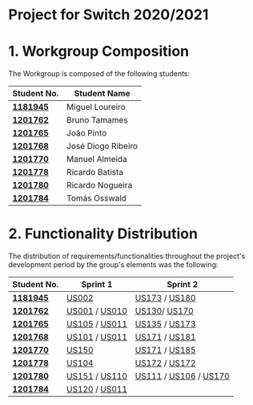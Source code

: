 # Project for  Switch 2020/2021 

# 1. Workgroup Composition

The Workgroup is composed of the following students:

| Student No.	   | Student Name|
|--------------|------------------------------|
| **[1181945](../docs/students/1181945.md)**  | Miguel Loureiro |
| **[1201762](../docs/students/1201762.md)**  | Bruno Tamames | 
| **[1201765](../docs/students/1201765.md)**  | João Pinto | 
| **[1201768](../docs/students/1201768.md)**  | José Diogo Ribeiro | 
| **[1201770](../docs/students/1201770.md)**  | Manuel Almeida | 
| **[1201778](../docs/students/1201778.md)**  | Ricardo Batista |
| **[1201780](../docs/students/1201780.md)**  | Ricardo Nogueira |
| **[1201784](../docs/students/1201784.md)**  | Tomás Osswald |

# 2. Functionality Distribution ###
The distribution of requirements/functionalities throughout the project's development period by the group's elements was the following:

| Student No.	| Sprint 1 | Sprint 2|
|------------|----------|----------|
| [**1181945**](../docs/students/1181945.md)| [US002](../docs/sprint1/user_stories/US002_GetStandardCategories.md)| [US173](../docs/sprint2/user_stories/US173_AddCreditCardAccount.md) / [US180](../docs/sprint2/user_stories/US180_TransferMoneyFamilyMemberToFamilyMember.md)
| [**1201762**](../docs/students/1201762.md)| [US001](../docs/sprint1/user_stories/US001_CreateStandardCategory.md) / [US010](../docs/sprint1/user_stories/US010_AddFamily.md)|[US130](../docs/sprint1/user_stories/US130TransferToPersonalCashAccount.md)/ [US170](../docs/sprint2/user_stories/US170_CreatePersonalCashAccount.md) 
| [**1201765**](../docs/students/1201765.md)| [US105](../docs/sprint1/user_stories/US105_AddRelation.md) / [US011](../docs/sprint1/user_stories/US011_AddFamilyAdministrator.md)| [US135](../docs/sprint2/user_stories/US135_CheckFamilyOrFamilyMemberCashAccountBalance.md) / [US173](../docs/sprint2/user_stories/US173_AddCreditCardAccount.md)|
| [**1201768**](../docs/students/1201768.md)| [US101](../docs/sprint1/user_stories/US101_AddFamilyMembers.md) / [US011](../docs/sprint1/user_stories/US011_AddFamilyAdministrator.md)| [US171]( ../docs/sprint2/user_stories/US171_AddBankAccount.md) / [US181]( ../docs/sprint2/user_stories/US181_RegisterPaymentMyCashAccount.md)|
| [**1201770**](../docs/students/1201770.md)| [US150](../docs/sprint1/user_stories/US150_GetFamilyMemberProfile.md) | [US171](../docs/sprint2/user_stories/US171_AddBankAccount.md) / [US185](../docs/sprint2/user_stories/US185_GetAccountBalance.md)|
| [**1201778**](../docs/students/1201778.md)| [US104](../docs/sprint1/user_stories/US104_GetFamilyMembersAndRelation.md)| [US172](../docs/sprint2/user_stories/US172_AddBankSavingsAccount.md) / [US172](../docs/sprint2/user_stories/US188_CheckChildrenCashAccountBalance.md)|
| [**1201780**](../docs/students/1201780.md)| [US151](../docs/sprint1/user_stories/US151_AddEmail.md) / [US110](../docs/sprint1/user_stories/US110_GetCategoryTree.md)| [US111](../docs/sprint2/user_stories/US111_AddCategoryToFamilyTree.md) / [US106](../docs/sprint2/user_stories/US106_ChangeRelation.md) / [US170](../docs/sprint2/user_stories/US170_CreatePersonalCashAccount.md) 
| [**1201784**](../docs/students/1201784.md)| [US120](../docs/sprint1/user_stories/US120_CreateFamilyCashAccount.md) / [US011](../docs/sprint1/user_stories/US011_AddFamilyAdministrator.md)| 

